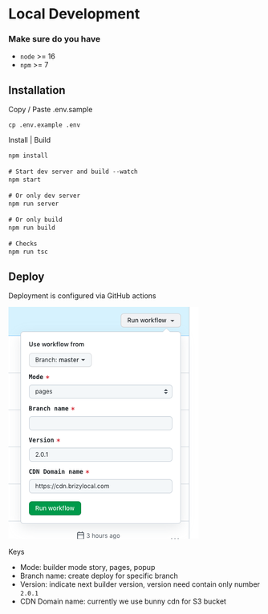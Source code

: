 # Local Development

### Make sure do you have
- `node` >= 16
- `npm` >= 7

## Installation

Copy / Paste .env.sample

```shell
cp .env.example .env
```

Install | Build

```shell
npm install

# Start dev server and build --watch
npm start

# Or only dev server
npm run server

# Or only build
npm run build

# Checks
npm run tsc
```

## Deploy
Deployment is configured via GitHub actions

![ci cd](./docs/ci-cd.png)

Keys
- Mode: builder mode story, pages, popup
- Branch name: create deploy for specific branch
- Version: indicate next builder version, version need contain only number `2.0.1`
- CDN Domain name: currently we use bunny cdn for S3 bucket
